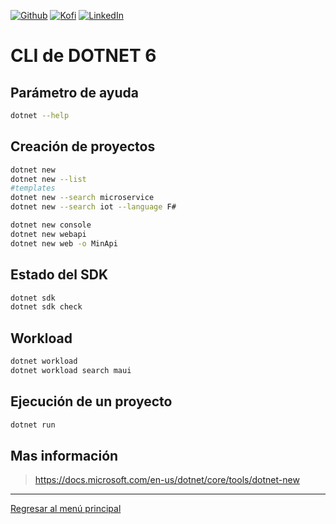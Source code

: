 [![Github][github-shield]][github-url]
[![Kofi][kofi-shield]][kofi-url]
[![LinkedIn][linkedin-shield]][linkedin-url]

# CLI de DOTNET 6

## Parámetro de ayuda

```bash
dotnet --help
```

## Creación de proyectos

```bash
dotnet new
dotnet new --list
#templates
dotnet new --search microservice
dotnet new --search iot --language F#

dotnet new console
dotnet new webapi
dotnet new web -o MinApi
```

## Estado del SDK

```bash
dotnet sdk
dotnet sdk check
```

## Workload

```bash
dotnet workload
dotnet workload search maui
```

## Ejecución de un proyecto

```bash
dotnet run
```

## Mas información

> https://docs.microsoft.com/en-us/dotnet/core/tools/dotnet-new

---
[Regresar al menú principal](https://github.com/FernandoCalmet/dotnet-6-essencial)

<!--- reference style links --->
[github-shield]: https://img.shields.io/badge/-@fernandocalmet-%23181717?style=flat-square&logo=github
[github-url]: https://github.com/fernandocalmet
[kofi-shield]: https://img.shields.io/badge/-@fernandocalmet-%231DA1F2?style=flat-square&logo=kofi&logoColor=ff5f5f
[kofi-url]: https://ko-fi.com/fernandocalmet
[linkedin-shield]: https://img.shields.io/badge/-fernandocalmet-blue?style=flat-square&logo=Linkedin&logoColor=white&link=https://www.linkedin.com/in/fernandocalmet
[linkedin-url]: https://www.linkedin.com/in/fernandocalmet